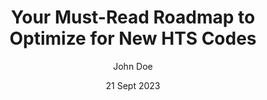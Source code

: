 ---
layout: "index.astro"
id: "news1"
category: "Berita Mitra & Pers"
image: "/4.jpg"
title: "Your Must-Read Roadmap to Optimize for New HTS Codes"
date: "21 Sept 2023"
author: "John Doe"
content: "Lorem ipsum dolor sit amet consectetur. Eu egestas amet
                venenatis volutpat. Ultricies orci sagittis quis mi. Arcu nulla
                nibh lacinia vulputate molestie sed odio. Diam ultricies ipsum
                dolor cursus gravida viverra. Vestibulum ultrices dolor quam ut
                quis in blandit. At odio integer scelerisque orci tellus mi
                curabitur.
                Nisi facilisis dolor purus massa lacus sit. Libero est elementum
                egestas adipiscing. Ultrices volutpat malesuada pharetra aenean nunc
                fames est. Fusce orci in tortor ultricies diam id. Sed lacus et quam
                malesuada. Erat molestie sit at amet sit aliquet massa nulla aliquam.
                In erat integer etiam interdum. Aliquet amet aliquam aliquam id est
                nulla sem malesuada pulvinar. Fames tempor lobortis aliquam accumsan.
                Mus congue senectus amet a vehicula facilisis porttitor. Mauris leo
                ipsum urna ac auctor tincidunt purus semper.
                Aliquet morbi turpis tellus dictum nunc tempus arcu turpis. Libero
                quam volutpat facilisis hac semper imperdiet diam donec in. Sagittis
                non massa tellus morbi quisque. Adipiscing in ultricies turpis adipiscing
                aliquet felis nisl eget. Malesuada in faucibus blandit nunc tellus
                arcu tristique vitae viverra. Eget nunc amet etiam senectus urna
                duis egestas eget ullamcorper. Rhoncus dolor mauris vitae turpis
                elementum scelerisque. Ipsum odio semper porttitor quis tincidunt
                nec. Pellentesque purus ornare at nullam adipiscing nec duis. Morbi
                pellentesque mi ut aliquam id scelerisque. Ornare dignissim vitae
                ipsum arcu dictum odio integer. Ornare tellus nisi lacus duis luctus.
                Duis ullamcorper amet amet ut. Facilisi sapien consequat in nec iaculis
                in lectus est. Aliquam nibh tellus orci turpis erat leo donec non.
                Et purus aliquam nam urna. Eget quam augue sapien laoreet pretium
                augue. Feugiat et sit senectus erat convallis habitant. Quisque vestibulum
                risus adipiscing imperdiet vivamus congue tincidunt tellus at. Eget
                nunc posuere risus cras mollis sit eu vel. Tellus consequat rhoncus
                gravida quisque in eget. Maecenas ipsum pharetra quis sed.
                Nunc placerat viverra sit quis. Id lectus ullamcorper sed suspendisse
                varius tristique. Quam placerat egestas suspendisse nisi. Blandit
                et viverra nisl augue et. Elementum posuere condimentum facilisis
                ante viverra. Enim eget vestibulum mi sagittis donec. Tellus rhoncus
                massa posuere feugiat sed adipiscing in habitant sodales. Ipsum odio
                id quisque mauris sit pulvinar viverra nec in. Mi nisl venenatis
                sagittis et vulputate pretium mi ut. Nisi urna suspendisse senectus
                netus dignissim ultrices mus. Ut fames dignissim id nibh purus dictum.
                At nunc vel in sed diam in interdum. Molestie rhoncus egestas tristique
                id quis amet sed."
---